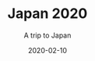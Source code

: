 ---
slug: "japan"
title: "Japan 2020"
subtitle: "A trip to Japan"
date: "2020-02-10"
type: "photoAlbum"
featuredImage: "Japan2020-1.jpg"
---